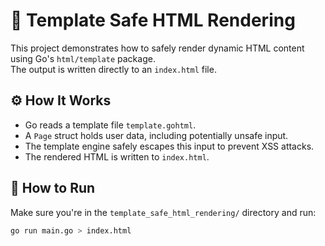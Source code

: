 # 🧩 Template Safe HTML Rendering

This project demonstrates how to safely render dynamic HTML content using Go's `html/template` package.  
The output is written directly to an `index.html` file.

## ⚙️ How It Works

- Go reads a template file `template.gohtml`.
- A `Page` struct holds user data, including potentially unsafe input.
- The template engine safely escapes this input to prevent XSS attacks.
- The rendered HTML is written to `index.html`.

## 🚀 How to Run

Make sure you're in the `template_safe_html_rendering/` directory and run:

```bash
go run main.go > index.html
```